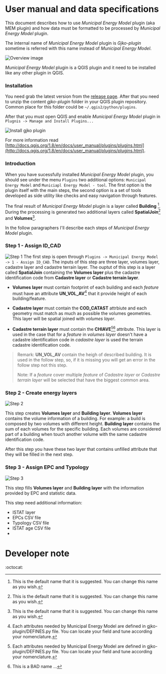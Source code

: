 # User manual and data specifications
This document describes how to use *Municipal Energy Model* plugin (aka MEM plugin) and how data must be formatted to be processed by *Municipal Energy Model* plugin.

The internal name of *Municipal Energy Model* plugin is *Gjko-plugin* sometime is referred with this name instead of *Municipal Energy Model*.

![Overview image](img/intro.png)

*Municipal Energy Model* plugin is a QGIS plugin and it need to be installed like any other plugin in QGIS.

### Installation
You need grab the latest version from the [release page](https://github.com/zanfire/qgis-utils/releases/tag).
After that you need to unzip the content *gjko-plugin* folder in your QGIS plugin repository.
Common place for this folder could be `~/.qgis2/python/plugins`.

After that you must open QGIS and enable *Municipal Energy Model* plugin in `Plugnis -> Manage and Install Plugins...`

![Install gjko plugin](img/plugins_installed.png)

For more information read [http://docs.qgis.org/1.8/en/docs/user_manual/plugins/plugins.html](http://docs.qgis.org/1.8/en/docs/user_manual/plugins/plugins.html).

### Introduction
When you have sucessfully installed *Municipal Energy Model* plugin, you should see under the menu `Plugins` two additional options: `Municipal Energy Model` and `Municiapl Energy Model - tool`. The first option is the plugin itself with the main steps, the second option is a set of tools developed as side utility like checks and easy navigation through features.

The final result of *Municipal Energy Model* plugin is a layer called **Building** [^1]. During the processing is generated two additional layers called **SpatialJoin**[^1] and **Volumes**[^1].

In the follow paragraphers I'll describe each steps of *Municipal Energy Model* plugin.

### Step 1 - Assign ID_CAD
![Step 1](img/step1.png)
The first step is open through `Plugins -> Municipal Energy Model -> 1 - Assign ID_CAD`. The inputs of this step are three layer, volumes layer, cadastre layer and cadastre terrain layer.
The ouptut of this step is a layer called **SpatialJoin** containing the **Volumes layer** plus the cadastre identification code from  **Cadastre layer** or **Cadastre terrain layer**.

 - **Volumes layer** must contain footprint of each building and each *feature* must have an attribute **UN\_VOL\_AV**[^2] that it provide height of each building/feature.

 - **Cadastre layer** must contain the **COD_CATAST** attrbiute and each geometry must match as much as possible the volumes geometries. This layer will be  spatial joined with *volumes layer*.

 - **Cadastre terrain layer** must contain the **CHIAVE**[^2][^3] attribute. This layer is used in the case that for a *feature* in *volumes layer* doesn't have a cadastre identification code in *cadastre layer* is used the terrain cadastre identification code.

> Remark: **UN\_VOL\_AV** contain the heigh of described building. It is used in the follow step, so, if it is missing you will get an error in the follow step not this step.
> 
> Note: If a *feature* cover multiple *feature* of *Cadastre layer* or *Cadastre terrain layer* will be selected that have the biggest common area.

### Step 2 - Create energy layers
![Step 2](img/step2.png)

This step creates **Volumes layer** and **Building layer**. **Volumes layer**
 contains the volume information of a building. For example: a build is composed by two volumes with different height. 
**Building layer** contains the sum of each volumes for the specific building. Each volumes are considered part of a building when touch another volume with the same cadastre identification code.

After this step you have these two layer that contains unfilled attribute that they will be filled in the next step.

### Step 3 - Assign EPC and Typology
![Step 3](img/step3.png)

This step fills **Volumes layer** and **Building layer** with the information provided by EPC and statistic data.

This step need additional information: 
 - ISTAT layer
 - EPCs CSV file
 - Typology CSV file
 - ISTAT age CSV file
 - 
# Developer note


[^1]: This is the default name that it is suggested. You can change this name as you wish.
[^2]: Each attributes needed by Municipal Energy Model are defined in gjko-plugin/DEFINES.py file. You can locate your field and tune according your nomenclature.
[^3]: This is a BAD name ...

:octocat:
